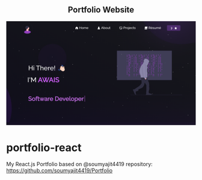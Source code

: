 <h2 align="center">
  Portfolio Website <br/>
  <a href="https://portfolio-react-lime-psi.vercel.app/" target="_blank"></a>
</h2>

![Image](/public/home.png)

# portfolio-react
My React.js Portfolio based on @soumyajit4419 repository: https://github.com/soumyajit4419/Portfolio